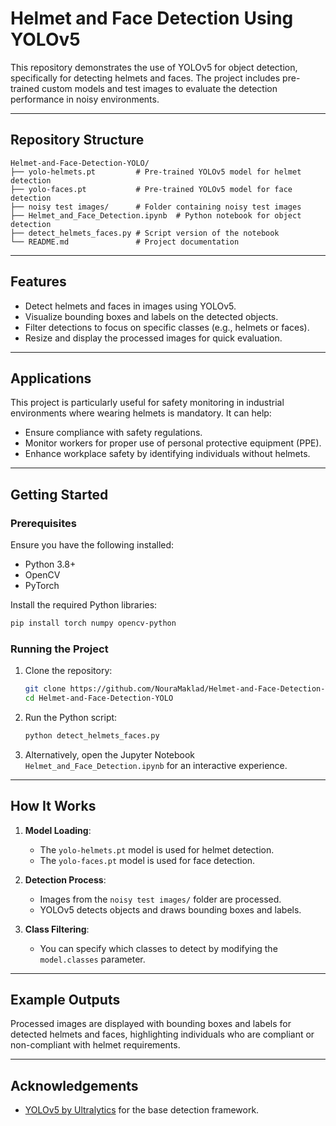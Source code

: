 
# Helmet and Face Detection Using YOLOv5

This repository demonstrates the use of YOLOv5 for object detection, specifically for detecting helmets and faces. The project includes pre-trained custom models and test images to evaluate the detection performance in noisy environments.

---

## **Repository Structure**

```
Helmet-and-Face-Detection-YOLO/
├── yolo-helmets.pt         # Pre-trained YOLOv5 model for helmet detection
├── yolo-faces.pt           # Pre-trained YOLOv5 model for face detection
├── noisy test images/      # Folder containing noisy test images
├── Helmet_and_Face_Detection.ipynb  # Python notebook for object detection
├── detect_helmets_faces.py # Script version of the notebook
└── README.md               # Project documentation
```

---

## **Features**
- Detect helmets and faces in images using YOLOv5.
- Visualize bounding boxes and labels on the detected objects.
- Filter detections to focus on specific classes (e.g., helmets or faces).
- Resize and display the processed images for quick evaluation.

---

## **Applications**
This project is particularly useful for safety monitoring in industrial environments where wearing helmets is mandatory. It can help:
- Ensure compliance with safety regulations.
- Monitor workers for proper use of personal protective equipment (PPE).
- Enhance workplace safety by identifying individuals without helmets.

---

## **Getting Started**

### **Prerequisites**
Ensure you have the following installed:
- Python 3.8+
- OpenCV
- PyTorch

Install the required Python libraries:
```bash
pip install torch numpy opencv-python
```

### **Running the Project**
1. Clone the repository:
   ```bash
   git clone https://github.com/NouraMaklad/Helmet-and-Face-Detection-YOLO.git
   cd Helmet-and-Face-Detection-YOLO
   ```

2. Run the Python script:
   ```bash
   python detect_helmets_faces.py
   ```

3. Alternatively, open the Jupyter Notebook `Helmet_and_Face_Detection.ipynb` for an interactive experience.

---

## **How It Works**
1. **Model Loading**:
   - The `yolo-helmets.pt` model is used for helmet detection.
   - The `yolo-faces.pt` model is used for face detection.

2. **Detection Process**:
   - Images from the `noisy test images/` folder are processed.
   - YOLOv5 detects objects and draws bounding boxes and labels.

3. **Class Filtering**:
   - You can specify which classes to detect by modifying the `model.classes` parameter.

---

## **Example Outputs**
Processed images are displayed with bounding boxes and labels for detected helmets and faces, highlighting individuals who are compliant or non-compliant with helmet requirements.

---

## **Acknowledgements**
- [YOLOv5 by Ultralytics](https://github.com/ultralytics/yolov5) for the base detection framework.
